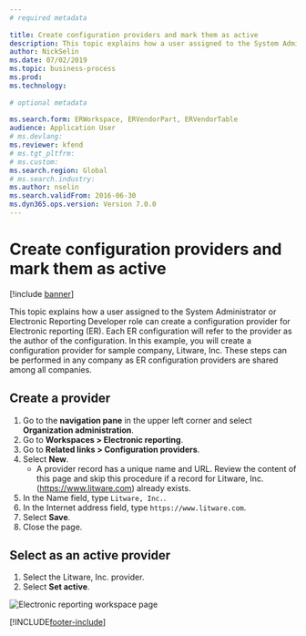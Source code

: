```yaml
--- 
# required metadata 
 
title: Create configuration providers and mark them as active
description: This topic explains how a user assigned to the System Administrator or Electronic Reporting Developer role can create a configuration provider. 
author: NickSelin
ms.date: 07/02/2019
ms.topic: business-process 
ms.prod:  
ms.technology:  
 
# optional metadata 
 
ms.search.form: ERWorkspace, ERVendorPart, ERVendorTable   
audience: Application User 
# ms.devlang:  
ms.reviewer: kfend
# ms.tgt_pltfrm:  
# ms.custom:  
ms.search.region: Global
# ms.search.industry: 
ms.author: nselin
ms.search.validFrom: 2016-06-30 
ms.dyn365.ops.version: Version 7.0.0 
---
```

# Create configuration providers and mark them as active

[!include [banner](../../includes/banner.md)]

This topic explains how a user assigned to the System Administrator or Electronic Reporting Developer role can create a configuration provider for Electronic reporting (ER). Each ER configuration will refer to the provider as the author of the configuration. In this example, you will create a configuration provider for sample company, Litware, Inc. These steps can be performed in any company as ER configuration providers are shared among all companies.

## Create a provider
1. Go to the **navigation pane** in the upper left corner and select **Organization administration**.
2. Go to **Workspaces > Electronic reporting**.
3. Go to **Related links > Configuration providers**.
4. Select **New**.
    - A provider record has a unique name and URL. Review the content of this page and skip this procedure if a record for Litware, Inc. (https://www.litware.com) already exists.  
5. In the Name field, type `Litware, Inc.`.
6. In the Internet address field, type `https://www.litware.com`.
7. Select **Save**.
8. Close the page.

## Select as an active provider
1. Select the Litware, Inc. provider.
2. Select **Set active**.

![Electronic reporting workspace page](../media/GER-Task-ActiveProvider-1.png)


[!INCLUDE[footer-include](../../../../includes/footer-banner.md)]